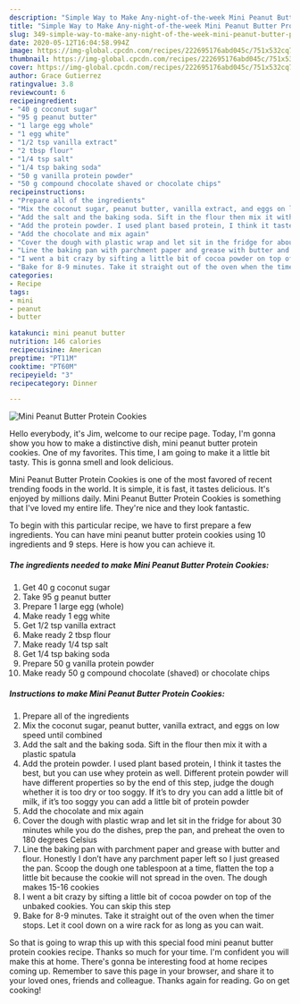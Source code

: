 ```yaml
---
description: "Simple Way to Make Any-night-of-the-week Mini Peanut Butter Protein Cookies"
title: "Simple Way to Make Any-night-of-the-week Mini Peanut Butter Protein Cookies"
slug: 349-simple-way-to-make-any-night-of-the-week-mini-peanut-butter-protein-cookies
date: 2020-05-12T16:04:58.994Z
image: https://img-global.cpcdn.com/recipes/222695176abd045c/751x532cq70/mini-peanut-butter-protein-cookies-recipe-main-photo.jpg
thumbnail: https://img-global.cpcdn.com/recipes/222695176abd045c/751x532cq70/mini-peanut-butter-protein-cookies-recipe-main-photo.jpg
cover: https://img-global.cpcdn.com/recipes/222695176abd045c/751x532cq70/mini-peanut-butter-protein-cookies-recipe-main-photo.jpg
author: Grace Gutierrez
ratingvalue: 3.8
reviewcount: 6
recipeingredient:
- "40 g coconut sugar"
- "95 g peanut butter"
- "1 large egg whole"
- "1 egg white"
- "1/2 tsp vanilla extract"
- "2 tbsp flour"
- "1/4 tsp salt"
- "1/4 tsp baking soda"
- "50 g vanilla protein powder"
- "50 g compound chocolate shaved or chocolate chips"
recipeinstructions:
- "Prepare all of the ingredients"
- "Mix the coconut sugar, peanut butter, vanilla extract, and eggs on low speed until combined"
- "Add the salt and the baking soda. Sift in the flour then mix it with a plastic spatula"
- "Add the protein powder. I used plant based protein, I think it tastes the best, but you can use whey protein as well. Different protein powder will have different properties so by the end of this step, judge the dough whether it is too dry or too soggy. If it’s to dry you can add a little bit of milk, if it’s too soggy you can add a little bit of protein powder"
- "Add the chocolate and mix again"
- "Cover the dough with plastic wrap and let sit in the fridge for about 30 minutes while you do the dishes, prep the pan, and preheat the oven to 180 degrees Celsius"
- "Line the baking pan with parchment paper and grease with butter and flour. Honestly I don’t have any parchment paper left so I just greased the pan. Scoop the dough one tablespoon at a time, flatten the top a little bit because the cookie will not spread in the oven. The dough makes 15-16 cookies"
- "I went a bit crazy by sifting a little bit of cocoa powder on top of the unbaked cookies. You can skip this step"
- "Bake for 8-9 minutes. Take it straight out of the oven when the timer stops. Let it cool down on a wire rack for as long as you can wait."
categories:
- Recipe
tags:
- mini
- peanut
- butter

katakunci: mini peanut butter 
nutrition: 146 calories
recipecuisine: American
preptime: "PT11M"
cooktime: "PT60M"
recipeyield: "3"
recipecategory: Dinner

---
```



![Mini Peanut Butter Protein Cookies](https://img-global.cpcdn.com/recipes/222695176abd045c/751x532cq70/mini-peanut-butter-protein-cookies-recipe-main-photo.jpg)

Hello everybody, it's Jim, welcome to our recipe page. Today, I'm gonna show you how to make a distinctive dish, mini peanut butter protein cookies. One of my favorites. This time, I am going to make it a little bit tasty. This is gonna smell and look delicious.

Mini Peanut Butter Protein Cookies is one of the most favored of recent trending foods in the world. It is simple, it is fast, it tastes delicious. It's enjoyed by millions daily. Mini Peanut Butter Protein Cookies is something that I've loved my entire life. They're nice and they look fantastic.




To begin with this particular recipe, we have to first prepare a few ingredients. You can have mini peanut butter protein cookies using 10 ingredients and 9 steps. Here is how you can achieve it.

<!--inarticleads1-->

##### The ingredients needed to make Mini Peanut Butter Protein Cookies:

1. Get 40 g coconut sugar
1. Take 95 g peanut butter
1. Prepare 1 large egg (whole)
1. Make ready 1 egg white
1. Get 1/2 tsp vanilla extract
1. Make ready 2 tbsp flour
1. Make ready 1/4 tsp salt
1. Get 1/4 tsp baking soda
1. Prepare 50 g vanilla protein powder
1. Make ready 50 g compound chocolate (shaved) or chocolate chips




<!--inarticleads2-->

##### Instructions to make Mini Peanut Butter Protein Cookies:

1. Prepare all of the ingredients
1. Mix the coconut sugar, peanut butter, vanilla extract, and eggs on low speed until combined
1. Add the salt and the baking soda. Sift in the flour then mix it with a plastic spatula
1. Add the protein powder. I used plant based protein, I think it tastes the best, but you can use whey protein as well. Different protein powder will have different properties so by the end of this step, judge the dough whether it is too dry or too soggy. If it’s to dry you can add a little bit of milk, if it’s too soggy you can add a little bit of protein powder
1. Add the chocolate and mix again
1. Cover the dough with plastic wrap and let sit in the fridge for about 30 minutes while you do the dishes, prep the pan, and preheat the oven to 180 degrees Celsius
1. Line the baking pan with parchment paper and grease with butter and flour. Honestly I don’t have any parchment paper left so I just greased the pan. Scoop the dough one tablespoon at a time, flatten the top a little bit because the cookie will not spread in the oven. The dough makes 15-16 cookies
1. I went a bit crazy by sifting a little bit of cocoa powder on top of the unbaked cookies. You can skip this step
1. Bake for 8-9 minutes. Take it straight out of the oven when the timer stops. Let it cool down on a wire rack for as long as you can wait.




So that is going to wrap this up with this special food mini peanut butter protein cookies recipe. Thanks so much for your time. I'm confident you will make this at home. There's gonna be interesting food at home recipes coming up. Remember to save this page in your browser, and share it to your loved ones, friends and colleague. Thanks again for reading. Go on get cooking!
